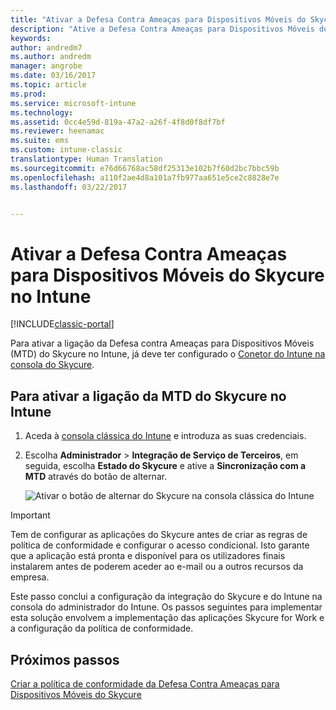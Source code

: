 ```yaml
---
title: "Ativar a Defesa Contra Ameaças para Dispositivos Móveis do Skycure no Intune | Documentos da Microsoft"
description: "Ative a Defesa Contra Ameaças para Dispositivos Móveis do Skycure na consola clássica do Intune."
keywords: 
author: andredm7
ms.author: andredm
manager: angrobe
ms.date: 03/16/2017
ms.topic: article
ms.prod: 
ms.service: microsoft-intune
ms.technology: 
ms.assetid: 0cc4e59d-819a-47a2-a26f-4f8d0f8df7bf
ms.reviewer: heenamac
ms.suite: ems
ms.custom: intune-classic
translationtype: Human Translation
ms.sourcegitcommit: e76d66768ac58df25313e102b7f60d2bc7bbc59b
ms.openlocfilehash: a110f2ae4d8a101a7fb977aa651e5ce2c8828e7e
ms.lasthandoff: 03/22/2017


---
```


# <a name="enable-skycure-mobile-threat-defense-in-intune"></a>Ativar a Defesa Contra Ameaças para Dispositivos Móveis do Skycure no Intune

[!INCLUDE[classic-portal](../includes/classic-portal.md)]

Para ativar a ligação da Defesa contra Ameaças para Dispositivos Móveis (MTD) do Skycure no Intune, já deve ter configurado o [Conetor do Intune na consola do Skycure](https://docs.microsoft.com/intune/deploy-use/setup-the-skycure-integration-with-Intune).

## <a name="to-enable-the-skycure-mtd-connection-in-intune"></a>Para ativar a ligação da MTD do Skycure no Intune

1.  Aceda à [consola clássica do Intune](https://manage.microsoft.com/) e introduza as suas credenciais.

2.  Escolha **Administrador** &gt; **Integração de Serviço de Terceiros**, em seguida, escolha **Estado do Skycure** e ative a **Sincronização com a MTD** através do botão de alternar.

    ![Ativar o botão de alternar do Skycure na consola clássica do Intune](../media/mtp/enable-skycure-1.png)

> [!IMPORTANT] 
> Tem de configurar as aplicações do Skycure antes de criar as regras de política de conformidade e configurar o acesso condicional. Isto garante que a aplicação está pronta e disponível para os utilizadores finais instalarem antes de poderem aceder ao e-mail ou a outros recursos da empresa.

Este passo conclui a configuração da integração do Skycure e do Intune na consola do administrador do Intune. Os passos seguintes para implementar esta solução envolvem a implementação das aplicações Skycure for Work e a configuração da política de conformidade.

## <a name="next-steps"></a>Próximos passos

[Criar a política de conformidade da Defesa Contra Ameaças para Dispositivos Móveis do Skycure](https://docs.microsoft.com/intune/deploy-use/create-skycure-mobile-threat-defense-compliance-policy)

